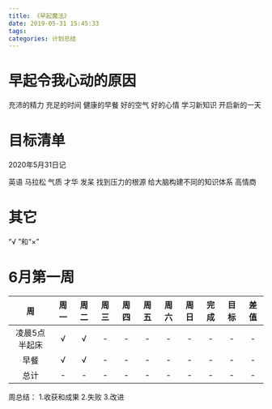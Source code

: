 ```yaml
---
title: 《早起魔法》
date: 2019-05-31 15:45:33
tags:
categories: 计划总结
---
```


# 早起令我心动的原因

充沛的精力
充足的时间
健康的早餐
好的空气
好的心情
学习新知识
开启新的一天

# 目标清单

2020年5月31日记

英语
马拉松
气质
才华
发呆
找到压力的根源
给大脑构建不同的知识体系
高情商

# 其它

“√ ”和“×” 

# 6月第一周

|周|周一|周二|周三|周四|周五|周六|周日|完成|目标|差值|
|:--:|:--:|:--:|:--:|:--:|:--:|:--:|:--:|:--:|:--:|:--:|
|凌晨5点半起床|√|√|-|-|-|-|-|-|-|-|
|早餐|√|√|-|-|-|-|-|-|-|-|
|总计|-|-|-|-|-|-|-|-|-|-|

周总结：
1.收获和成果
2.失败
3.改进